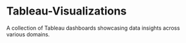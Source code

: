 # Tableau-Visualizations
A collection of Tableau dashboards showcasing data insights across various domains.
